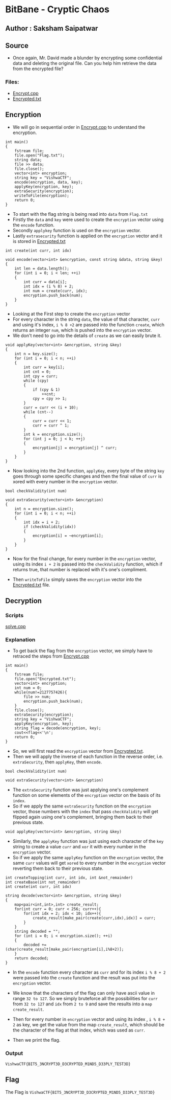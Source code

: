 # BitBane - Cryptic Chaos
## Author : Saksham Saipatwar

## Source

- Once again, Mr. David made a blunder by encrypting some confidential data and deleting the original file. Can you help him retrieve the data from the encrypted file?

### Files:
- [Encrypt.cpp](Encrypt.cpp)
- [Encrypted.txt](Encrypted.txt)

## Encryption
- We will go in sequential order in [Encrypt.cpp](Encrypt.cpp) to understand the encryption.

```
int main()
{
    fstream file;
    file.open("Flag.txt");
    string data;
    file >> data;
    file.close();
    vector<int> encryption;
    string key = "VishwaCTF";
    encode(encryption, data, key);
    applyKey(encryption, key);
    extraSecurity(encryption);
    writeToFile(encryption);
    return 0;
}
```
- To start with the flag string is being read into `data` from `Flag.txt`
- Firstly the `data` and `key` were used to create the `encryption` vector using the `encode` function.
- Secondly `applykey` function is used on the `encryption` vector.
- Lastly `extrasecurity` function is applied on the `encryption` vector and it is stored in [Encrypted.txt](Encrypted.txt)

```
int create(int curr, int idx)

void encode(vector<int> &encryption, const string &data, string &key)
{
    int len = data.length();
    for (int i = 0; i < len; ++i)
    {
        int curr = data[i];
        int idx = (i % 8) + 2;
        int num = create(curr, idx);
        encryption.push_back(num);
    }
}
```
- Looking at the First step to create the `encryption` vector
- For every character in the string `data`, the value of that character, `curr` and using it's index, `i % 8 +2` are passed into the function `create`, which returns an integer `num`, which is pushed into the `encryption` vector.
- We don't need to go into the details of `create` as we can easily brute it.

```
void applyKey(vector<int> &encryption, string &key)
{
    int n = key.size();
    for (int i = 0; i < n; ++i)
    {
        int curr = key[i];
        int cnt = 0;
        int cpy = curr;
        while (cpy)
        {
            if (cpy & 1)
                ++cnt;
            cpy = cpy >> 1;
        }
        curr = curr << (i + 10);
        while (cnt--)
        {
            curr = curr << 1;
            curr = curr ^ 1;
        }
        int k = encryption.size();
        for (int j = 0; j < k; ++j)
        {
            encryption[j] = encryption[j] ^ curr;
        }
    }
}
```
- Now looking into the 2nd function, `applyKey`, every byte of the string `key` goes through some specific changes and then the final value of `curr` is xored with every number in the `encryption` vector.

```
bool checkValidity(int num)

void extraSecurity(vector<int> &encryption)
{
    int n = encryption.size();
    for (int i = 0; i < n; ++i)
    {
        int idx = i + 2;
        if (checkValidity(idx))
        {
            encryption[i] = ~encryption[i];
        }
    }
}
```
- Now for the final change, for every number in the `encryption` vector, using its index `i + 2` is passed into the `checkValidity` function, which if returns true, that number is replaced with it's one's compliment.

- Then `writeToFile` simply saves the `encryption` vector into the [Encrypted.txt](Encrypted.txt) file.


## Decryption
### Scripts
[solve.cpp](solve.cpp)

### Explanation

- To get back the flag from the `encryption` vector, we simply have to retraced the steps from [Encrypt.cpp](Encrypt.cpp)

```
int main()
{
    fstream file;
    file.open("Encrypted.txt");
    vector<int> encryption;
    int num = 0;
    while(num!=2127757426){
        file >> num;
        encryption.push_back(num);
    }
    file.close();
    extraSecurity(encryption);
    string key = "VishwaCTF";
    applyKey(encryption, key);
    string flag = decode(encryption, key);
    cout<<flag<<'\n';
    return 0;
}
```
- So, we will first read the `encryption` vector from [Encrypted.txt](Encrypted.txt).
- Then we will apply the inverse of each function in the reverse order, i.e. `extraSecurity`, then `applyKey`, then `encode`.

```
bool checkValidity(int num)

void extraSecurity(vector<int> &encryption)
```
- The `extraSecurity` function was just applying one's complement function on some elements of the `encryption` vector on the basis of its `index`. 
- So if we apply the same `extraSecurity` function on the `encryption` vector, those numbers with the `index` that pass `checkValidity` will get flipped again using one's complement, bringing them back to their previous state.

```
void applyKey(vector<int> &encryption, string &key)
```
- Similarly, the `applyKey` function was just using each character of the `key` string to create a value `curr` and `xor` it with every number in the `encryption` vector.
- So if we apply the same `applyKey` function on the `encryption` vector, the same `curr` values will get `xored` to every number in the `encryption` vector reverting them back to their previous state.

```
int createTopping(int curr, int idx, int &not_remainder)
int createBase(int not_remainder)
int create(int curr, int idx)

string decode(vector<int> &encryption, string &key)
{
    map<pair<int,int>,int> create_result;
    for(int curr = 0; curr < 256; curr++){
        for(int idx = 2; idx < 10; idx++){
            create_result[make_pair(create(curr,idx),idx)] = curr;
        }
    }
    string decoded = "";
    for (int i = 0; i < encryption.size(); ++i)
    {
        decoded += (char)create_result[make_pair(encryption[i],i%8+2)];
    }
    return decoded;
}
```
- In the `encode` function every character as `curr` and for its index `i % 8 + 2` were passed into the `create` function and the result was put into the `encryption` vector.
- We know that the characters of the flag can only have ascii value in range `32 to 127`. So we simply bruteforce all the possibilities for `curr` from `32 to 127` and `idx` from `2 to 9` and save the results into a `map create_result`.
- Then for every number in `encryption` vector and using its index , `i % 8 + 2` as key, we get the value from the map `create_result`, which should be the character of the flag at that index, which was used as `curr`.

- Then we print the flag.

### Output

```
VishwaCTF{BIT5_3NCRYPT3D_D3CRYPTED_M1ND5_D33PLY_TE5T3D}
```

## Flag

The Flag is `VishwaCTF{BIT5_3NCRYPT3D_D3CRYPTED_M1ND5_D33PLY_TE5T3D}`